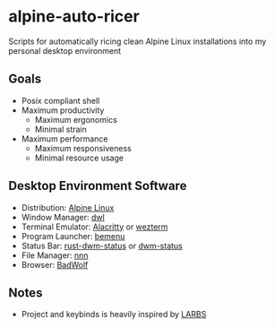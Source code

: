 # alpine-auto-ricer
Scripts for automatically ricing clean Alpine Linux installations into my personal desktop environment

## Goals
- Posix compliant shell
- Maximum productivity
  - Maximum ergonomics
  - Minimal strain
- Maximum performance
  - Maximum responsiveness
  - Minimal resource usage

## Desktop Environment Software
- Distribution: [Alpine Linux](https://alpinelinux.org/)
- Window Manager: [dwl](https://github.com/djpohly/dwl)
- Terminal Emulator: [Alacritty](https://github.com/alacritty/alacritty) or [wezterm](https://github.com/wez/wezterm)
- Program Launcher: [bemenu](https://github.com/Cloudef/bemenu)
- Status Bar: [rust-dwm-status](https://github.com/pierrechevalier83/rust-dwm-status) or [dwm-status](https://github.com/Gerschtli/dwm-status)
- File Manager: [nnn](https://github.com/jarun/nnn)
- Browser: [BadWolf](https://hacktivis.me/projects/badwolf)

## Notes
- Project and keybinds is heavily inspired by [LARBS](https://github.com/LukeSmithxyz/LARBS)
